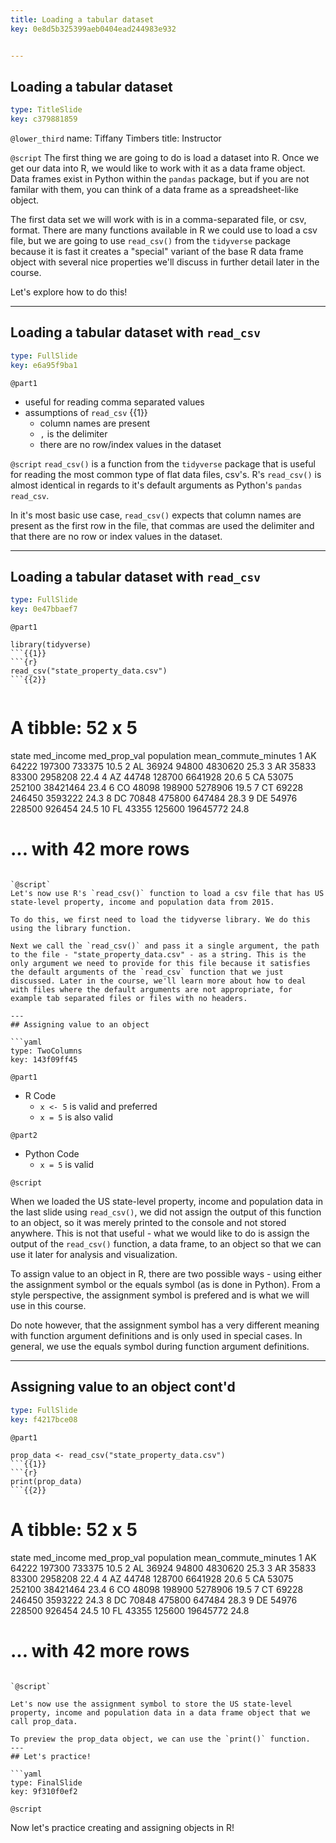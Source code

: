 ```yaml
---
title: Loading a tabular dataset
key: 0e8d5b325399aeb0404ead244983e932


---
```

## Loading a tabular dataset

```yaml
type: TitleSlide
key: c379881859
```

`@lower_third`
name: Tiffany Timbers
title: Instructor

`@script`
The first thing we are going to do is load a dataset into R. Once we get our data into R, we would like to work with it as a data frame object. Data frames exist in Python within the `pandas` package, but if you are not familar with them, you can think of a data frame as a spreadsheet-like object.

The first data set we will work with is in a comma-separated file, or csv, format. There are many functions available in R we could use to load a csv file, but we are going to use `read_csv()` from the `tidyverse` package because it is fast it creates a "special" variant of the base R data frame object with several nice properties we'll discuss in further detail later in the course.

Let's explore how to do this!

---
## Loading a tabular dataset with `read_csv`

```yaml
type: FullSlide
key: e6a95f9ba1
```

`@part1`
- useful for reading comma separated values
- assumptions of `read_csv` {{1}}
    - column names are present 
    - `,` is the delimiter 
    - there are no row/index values in the dataset 



`@script`
`read_csv()` is a function from the `tidyverse` package that is useful for reading the most common type of flat data files, csv's. R's `read_csv()` is almost identical in regards to it's default arguments as Python's `pandas` `read_csv`. 

In it's most basic use case, `read_csv()` expects that column names are present as the first row in the file, that commas are used the delimiter and that there are no row or index values in the dataset.


---
## Loading a tabular dataset with `read_csv`

```yaml
type: FullSlide
key: 0e47bbaef7
```

`@part1`
```{r}
library(tidyverse)
```{{1}}
```{r}
read_csv("state_property_data.csv")
```{{2}}


```
# A tibble: 52 x 5
   state med_income med_prop_val population mean_commute_minutes
   <chr>      <dbl>        <dbl>      <int>                <dbl>
 1 AK         64222       197300     733375                 10.5
 2 AL         36924        94800    4830620                 25.3
 3 AR         35833        83300    2958208                 22.4
 4 AZ         44748       128700    6641928                 20.6
 5 CA         53075       252100   38421464                 23.4
 6 CO         48098       198900    5278906                 19.5
 7 CT         69228       246450    3593222                 24.3
 8 DC         70848       475800     647484                 28.3
 9 DE         54976       228500     926454                 24.5
10 FL         43355       125600   19645772                 24.8
# ... with 42 more rows
```{{3}}

`@script`
Let's now use R's `read_csv()` function to load a csv file that has US state-level property, income and population data from 2015. 

To do this, we first need to load the tidyverse library. We do this using the library function. 

Next we call the `read_csv()` and pass it a single argument, the path to the file - "state_property_data.csv" - as a string. This is the only argument we need to provide for this file because it satisfies the default arguments of the `read_csv` function that we just discussed. Later in the course, we'll learn more about how to deal with files where the default arguments are not appropriate, for example tab separated files or files with no headers.

---
## Assigning value to an object

```yaml
type: TwoColumns
key: 143f09ff45
```

`@part1`
- R Code
    - `x <- 5` is valid and preferred
    - `x = 5` is also valid

`@part2`
- Python Code
    - `x = 5` is valid

`@script`

When we loaded the US state-level property, income and population data in the last slide using `read_csv()`, we did not assign the output of this function to an object, so it was merely printed to the console and not stored anywhere. This is not that useful - what we would like to do is assign the output of the `read_csv()` function, a data frame, to an object so that we can use it later for analysis and visualization. 

To assign value to an object in R, there are two possible ways - using either the assignment symbol or the equals symbol (as is done in Python). From a style perspective, the assignment symbol is prefered and is what we will use in this course. 

Do note however, that the assignment symbol has a very different meaning with function argument definitions and is only used in special cases. In general, we use the equals symbol during function argument definitions.

---
## Assigning value to an object cont'd

```yaml
type: FullSlide
key: f4217bce08
```

`@part1`
```{r}
prop_data <- read_csv("state_property_data.csv")
```{{1}}
```{r}
print(prop_data)
```{{2}}

```
# A tibble: 52 x 5
   state med_income med_prop_val population mean_commute_minutes
   <chr>      <dbl>        <dbl>      <int>                <dbl>
 1 AK         64222       197300     733375                 10.5
 2 AL         36924        94800    4830620                 25.3
 3 AR         35833        83300    2958208                 22.4
 4 AZ         44748       128700    6641928                 20.6
 5 CA         53075       252100   38421464                 23.4
 6 CO         48098       198900    5278906                 19.5
 7 CT         69228       246450    3593222                 24.3
 8 DC         70848       475800     647484                 28.3
 9 DE         54976       228500     926454                 24.5
10 FL         43355       125600   19645772                 24.8
# ... with 42 more rows
``` {{3}}

`@script`

Let's now use the assignment symbol to store the US state-level property, income and population data in a data frame object that we call prop_data.

To preview the prop_data object, we can use the `print()` function.
---
## Let's practice!

```yaml
type: FinalSlide
key: 9f310f0ef2
```

`@script`

Now let's practice creating and assigning objects in R!
